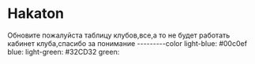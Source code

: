 # Hakaton
Обновите пожалуйста таблицу клубов,все,а то не будет работать кабинет клуба,спасибо за понимание
---------color
	light-blue: #00c0ef
			blue: 
	light-green: #32CD32
			green: 

